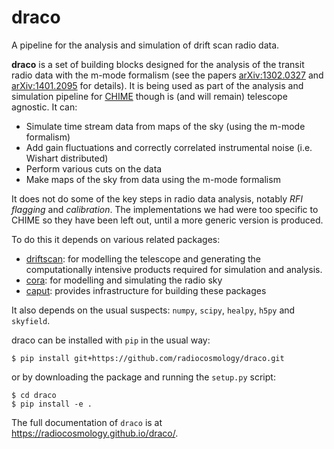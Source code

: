 # draco

A pipeline for the analysis and simulation of drift scan radio data.

**draco** is a set of building blocks designed for the analysis of the transit
radio data with the m-mode formalism (see the papers
[arXiv:1302.0327](http://arxiv.org/abs/1302.0327) and
[arXiv:1401.2095](http://arxiv.org/abs/1401.2095) for details). It is being used
as part of the analysis and simulation pipeline for
[CHIME](http://chime.phas.ubc.ca) though is (and will remain) telescope agnostic. It
can:

- Simulate time stream data from maps of the sky (using the m-mode formalism)
- Add gain fluctuations and correctly correlated instrumental noise (i.e.
  Wishart distributed)
- Perform various cuts on the data
- Make maps of the sky from data using the m-mode formalism

It does not do some of the key steps in radio data analysis, notably *RFI
flagging* and *calibration*. The implementations we had were too specific to
CHIME so they have been left out, until a more generic version is produced.

To do this it depends on various related packages:

- [driftscan](http://github.com/radiocosmology/driftscan): for modelling the
  telescope and generating the computationally intensive products required for
  simulation and analysis.
- [cora](http://github.com/radiocosmology/cora): for modelling and simulating
  the radio sky
- [caput](http://github.com/radiocosmology/caput): provides infrastructure for
  building these packages

It also depends on the usual suspects: `numpy`, `scipy`, `healpy`, `h5py` and `skyfield`.

draco can be installed with `pip` in the usual way:
```
$ pip install git+https://github.com/radiocosmology/draco.git
```
or by downloading the package and running the `setup.py` script:
```
$ cd draco
$ pip install -e .
```

The full documentation of `draco` is at https://radiocosmology.github.io/draco/.
